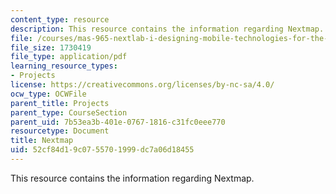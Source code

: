 ```yaml
---
content_type: resource
description: This resource contains the information regarding Nextmap.
file: /courses/mas-965-nextlab-i-designing-mobile-technologies-for-the-next-billion-users-fall-2008/52cf84d19c0755701999dc7a06d18455_MITMAS_965F08_nextmap_final.pdf
file_size: 1730419
file_type: application/pdf
learning_resource_types:
- Projects
license: https://creativecommons.org/licenses/by-nc-sa/4.0/
ocw_type: OCWFile
parent_title: Projects
parent_type: CourseSection
parent_uid: 7b53ea3b-401e-0767-1816-c31fc0eee770
resourcetype: Document
title: Nextmap
uid: 52cf84d1-9c07-5570-1999-dc7a06d18455
---
```

This resource contains the information regarding Nextmap.